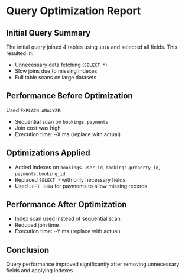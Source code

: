 # Query Optimization Report

## Initial Query Summary
The initial query joined 4 tables using `JOIN` and selected all fields. This resulted in:
- Unnecessary data fetching (`SELECT *`)
- Slow joins due to missing indexes
- Full table scans on large datasets

## Performance Before Optimization
Used `EXPLAIN ANALYZE`:

- Sequential scan on `bookings`, `payments`
- Join cost was high
- Execution time: ~X ms (replace with actual)

## Optimizations Applied
- Added indexes on `bookings.user_id`, `bookings.property_id`, `payments.booking_id`
- Replaced `SELECT *` with only necessary fields
- Used `LEFT JOIN` for payments to allow missing records

## Performance After Optimization
- Index scan used instead of sequential scan
- Reduced join time
- Execution time: ~Y ms (replace with actual)

## Conclusion
Query performance improved significantly after removing unnecessary fields and applying indexes.
